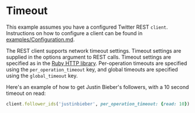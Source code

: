 # Timeout

This example assumes you have a configured Twitter REST `client`. Instructions
on how to configure a client can be found in [examples/Configuration.md][cfg].

[cfg]: https://github.com/sferik/twitter/blob/master/examples/Configuration.md

The REST client supports network timeout settings.  Timeout settings are supplied
in the options argument to REST calls.
Timeout settings are specified as in the [Ruby HTTP library][http_lib].
Per-operation timeouts are specified using the `per_operation_timeout` key, and global timeouts are specified
using the `global_timeout` key.

[http_lib]: https://github.com/httprb/http#timeouts

Here's an example of how to get Justin Bieber's followers, with a 10 second timeout on read:
```ruby
client.follower_ids('justinbieber', per_operation_timeout: {read: 10})
```
